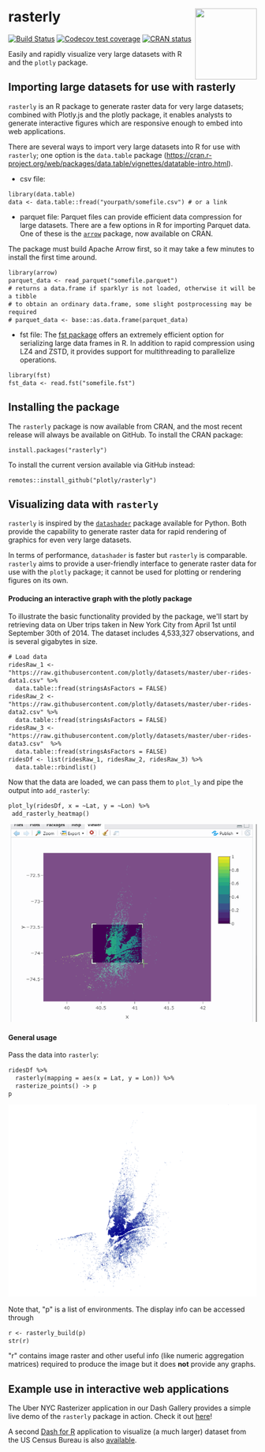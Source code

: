 # rasterly <img src="https://user-images.githubusercontent.com/9809798/67056539-75d75200-f11a-11e9-9b62-2b62a349a45b.jpg" align="right" height="144" width="124.8">

[![Build Status](https://travis-ci.org/z267xu/rasterly.svg?branch=master)](https://travis-ci.org/z267xu/rasterly)
[![Codecov test coverage](https://codecov.io/gh/z267xu/rasterly/branch/master/graph/badge.svg)](https://codecov.io/gh/z267xu/rasterly?branch=master)
[![CRAN status](https://www.r-pkg.org/badges/version/rasterly)](https://cran.r-project.org/web/packages/rasterly/index.html)

Easily and rapidly visualize very large datasets with R and the `plotly` package.

## Importing large datasets for use with rasterly

`rasterly` is an R package to generate raster data for very large datasets; combined with Plotly.js and the plotly package, it enables analysts to generate interactive figures which are responsive enough to embed into web applications.

There are several ways to import very large datasets into R for use with `rasterly`; one option is the `data.table` package (https://cran.r-project.org/web/packages/data.table/vignettes/datatable-intro.html).

* csv file:
```
library(data.table)
data <- data.table::fread("yourpath/somefile.csv") # or a link
```

* parquet file:
Parquet files can provide efficient data compression for large datasets. There are a few options in R for importing Parquet data. One of these is the [`arrow`](https://cran.r-project.org/web/packages/arrow/index.html) package, now available on CRAN.

The package must build Apache Arrow first, so it may take a few minutes to install the first time around.

```
library(arrow)
parquet_data <- read_parquet("somefile.parquet")
# returns a data.frame if sparklyr is not loaded, otherwise it will be a tibble
# to obtain an ordinary data.frame, some slight postprocessing may be required
# parquet_data <- base::as.data.frame(parquet_data)
```

* fst file:
The [fst package](https://www.fstpackage.org/) offers an extremely efficient option for serializing large data frames in R. In addition to rapid compression using LZ4 and ZSTD, it provides support for multithreading to parallelize operations.

```
library(fst)
fst_data <- read.fst("somefile.fst")
```

## Installing the package

The `rasterly` package is now available from CRAN, and the most recent release will always be available on GitHub. To install the CRAN package:
```
install.packages("rasterly")
```
To install the current version available via GitHub instead:
```
remotes::install_github("plotly/rasterly")
```

## Visualizing data with `rasterly`

`rasterly` is inspired by the [`datashader`](http://datashader.org/getting_started/index.html) package available for Python. Both provide the capability to generate raster data for rapid rendering of graphics for even very large datasets.

In terms of performance, `datashader` is faster but `rasterly` is comparable. `rasterly` aims to provide a user-friendly interface to generate raster data for use with the `plotly` package; it cannot be used for plotting or rendering figures on its own.

#### Producing an interactive graph with the plotly package

To illustrate the basic functionality provided by the package, we'll start by retrieving data on Uber trips taken in New York City from April 1st until September 30th of 2014. The dataset includes 4,533,327 observations, and is several gigabytes in size.

```
# Load data
ridesRaw_1 <- "https://raw.githubusercontent.com/plotly/datasets/master/uber-rides-data1.csv" %>%
  data.table::fread(stringsAsFactors = FALSE)
ridesRaw_2 <- "https://raw.githubusercontent.com/plotly/datasets/master/uber-rides-data2.csv" %>%
  data.table::fread(stringsAsFactors = FALSE)
ridesRaw_3 <- "https://raw.githubusercontent.com/plotly/datasets/master/uber-rides-data3.csv"  %>%
  data.table::fread(stringsAsFactors = FALSE)
ridesDf <- list(ridesRaw_1, ridesRaw_2, ridesRaw_3) %>%
  data.table::rbindlist()
```

Now that the data are loaded, we can pass them to `plot_ly` and pipe the output into `add_rasterly`:

```
plot_ly(ridesDf, x = ~Lat, y = ~Lon) %>%
 add_rasterly_heatmap()
```
![](man/figures/add_rasterizer.gif)

#### General usage

Pass the data into `rasterly`:
```
ridesDf %>%
  rasterly(mapping = aes(x = Lat, y = Lon)) %>%
  rasterize_points() -> p
p
```
![](man/figures/grid_rasterizer.png)

Note that, "p" is a list of environments. The display info can be accessed through
```
r <- rasterly_build(p)
str(r)
```

"r" contains image raster and other useful info (like numeric aggregation matrices) required to produce the image but it does **not** provide any graphs.

## Example use in interactive web applications

The Uber NYC Rasterizer application in our Dash Gallery provides a simple live demo of the `rasterly` package in action. Check it out [here](https://dash-gallery.plotly.host/dashr-uber-rasterizer/)!

A second [Dash for R](https://github.com/plotly/dashR) application to visualize (a much larger) dataset from the US Census Bureau is also [available](https://github.com/plotly/rasterly/tree/master/apps/UScensus).
